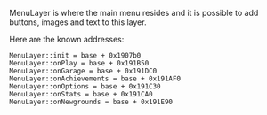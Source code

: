 MenuLayer is where the main menu resides and it is possible to add buttons, images and text to this layer.

Here are the known addresses:

```
MenuLayer::init = base + 0x1907b0  
MenuLayer::onPlay = base + 0x191B50  
MenuLayer::onGarage = base + 0x191DC0  
MenuLayer::onAchievements = base + 0x191AF0  
MenuLayer::onOptions = base + 0x191C30
MenuLayer::onStats = base + 0x191CA0
MenuLayer::onNewgrounds = base + 0x191E90
```
